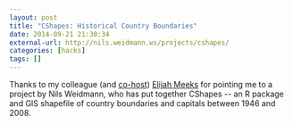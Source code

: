 ```yaml
---
layout: post
title: "CShapes: Historical Country Boundaries"
date: 2014-09-21 21:30:34
external-url: http://nils.weidmann.ws/projects/cshapes/
categories: [hacks]
tags: []
---
```

Thanks to my colleague (and [co-host](http://firstdraftpodcast.com)) [Elijah Meeks](https://twitter.com/Elijah_Meeks/status/513171905549832193) for pointing me to a project by Nils Weidmann, who has put together CShapes -- an R package and GIS shapefile of country boundaries and capitals between 1946 and 2008.
